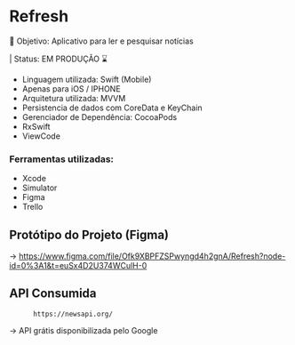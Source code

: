 # Refresh
📌 Objetivo: Aplicativo para ler e pesquisar notícias 

| Status: EM PRODUÇÃO ⌛

- Linguagem utilizada: Swift (Mobile)
- Apenas para iOS / IPHONE
- Arquitetura utilizada: MVVM
- Persistencia de dados com CoreData e KeyChain
- Gerenciador de Dependência: CocoaPods
- RxSwift
- ViewCode

### Ferramentas utilizadas:
- Xcode
- Simulator
- Figma
- Trello

## Protótipo do Projeto (Figma)
-> https://www.figma.com/file/Ofk9XBPFZSPwyngd4h2gnA/Refresh?node-id=0%3A1&t=euSx4D2U374WCulH-0

## API Consumida
          https://newsapi.org/
-> API grátis disponibilizada pelo Google 

